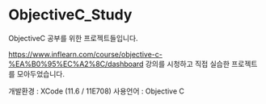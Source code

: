 # ObjectiveC_Study
ObjectiveC 공부를 위한 프로젝트들입니다.

https://www.inflearn.com/course/objective-c-%EA%B0%95%EC%A2%8C/dashboard
강의를 시청하고 직접 실습한 프로젝트를 모아두었습니다.

개발환경 : XCode (11.6 / 11E708)
사용언어 : Objective C
